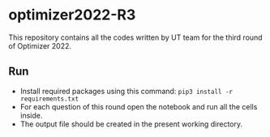 # optimizer2022-R3
This repository contains all the codes written by UT team for the third round of Optimizer 2022.
## Run
* Install required packages using this command: `pip3 install -r requirements.txt`
* For each question of this round open the notebook and run all the cells inside.
* The output file should be created in the present working directory.
